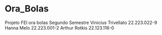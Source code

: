 # Ora_Bolas
Projeto FEI ora bolas
Segundo Semestre
Vinicius Trivellato 22.223.022-9
Hanna Melo 22.223.001-2
Arthur Rotkis 22.123.116-0
